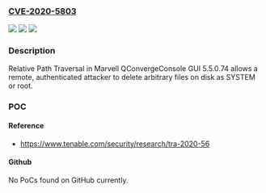 ### [CVE-2020-5803](https://cve.mitre.org/cgi-bin/cvename.cgi?name=CVE-2020-5803)
![](https://img.shields.io/static/v1?label=Product&message=Marvell%20QConvergeConsole%20GUI&color=blue)
![](https://img.shields.io/static/v1?label=Version&message=n%2Fa&color=blue)
![](https://img.shields.io/static/v1?label=Vulnerability&message=Path%20traversal&color=brighgreen)

### Description

Relative Path Traversal in Marvell QConvergeConsole GUI 5.5.0.74 allows a remote, authenticated attacker to delete arbitrary files on disk as SYSTEM or root.

### POC

#### Reference
- https://www.tenable.com/security/research/tra-2020-56

#### Github
No PoCs found on GitHub currently.

